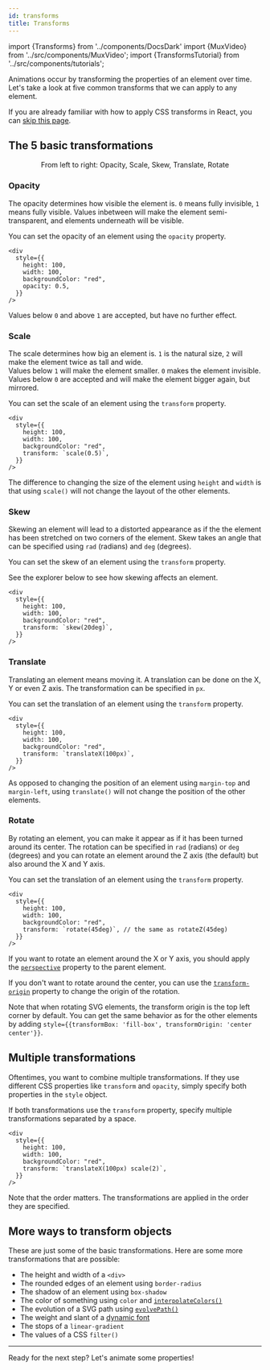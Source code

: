 ```yaml
---
id: transforms
title: Transforms
---
```


import {Transforms} from '../components/DocsDark'
import {MuxVideo} from '../src/components/MuxVideo';
import {TransformsTutorial} from '../src/components/tutorials';

<TransformsTutorial />
Animations occur by transforming the properties of an element over time.  
Let's take a look at five common transforms that we can apply to any element.

If you are already familiar with how to apply CSS transforms in React, you can [skip this page](/docs/animating-properties).

## The 5 basic transformations

<Transforms />

<p align="center" style={{
  fontStyle: "italic",
  fontSize: "0.9em",
  marginTop: 10
}}>From left to right: Opacity, Scale, Skew, Translate, Rotate</p>

### Opacity

The opacity determines how visible the element is. `0` means fully invisible, `1` means fully visible. Values inbetween will make the element semi-transparent, and elements underneath will be visible.

You can set the opacity of an element using the `opacity` property.

```tsx twoslash {6} title="MyComponent.tsx"
<div
  style={{
    height: 100,
    width: 100,
    backgroundColor: "red",
    opacity: 0.5,
  }}
/>
```

<Demo type="opacity" />

Values below `0` and above `1` are accepted, but have no further effect.

### Scale

The scale determines how big an element is. `1` is the natural size, `2` will make the element twice as tall and wide.  
Values below `1` will make the element smaller. `0` makes the element invisible. Values below `0` are accepted and will make the element bigger again, but mirrored.

You can set the scale of an element using the `transform` property.

```tsx twoslash {6} title="MyComponent.tsx"
<div
  style={{
    height: 100,
    width: 100,
    backgroundColor: "red",
    transform: `scale(0.5)`,
  }}
/>
```

<Demo type="scale" />

The difference to changing the size of the element using `height` and `width` is that using `scale()` will not change the layout of the other elements.

### Skew

Skewing an element will lead to a distorted appearance as if the the element has been stretched on two corners of the element. Skew takes an angle that can be specified using `rad` (radians) and `deg` (degrees).

You can set the skew of an element using the `transform` property.

See the explorer below to see how skewing affects an element.

```tsx twoslash {6} title="MyComponent.tsx"
<div
  style={{
    height: 100,
    width: 100,
    backgroundColor: "red",
    transform: `skew(20deg)`,
  }}
/>
```

<Demo type="skew" />

### Translate

Translating an element means moving it. A translation can be done on the X, Y or even Z axis. The transformation can be specified in `px`.

You can set the translation of an element using the `transform` property.

```tsx twoslash {6} title="MyComponent.tsx"
<div
  style={{
    height: 100,
    width: 100,
    backgroundColor: "red",
    transform: `translateX(100px)`,
  }}
/>
```

<Demo type="translate" />

As opposed to changing the position of an element using `margin-top` and `margin-left`, using `translate()` will not change the position of the other elements.

### Rotate

By rotating an element, you can make it appear as if it has been turned around its center. The rotation can be specified in `rad` (radians) or `deg` (degrees) and you can rotate an element around the Z axis (the default) but also around the X and Y axis.

You can set the translation of an element using the `transform` property.

```tsx twoslash {6} title="MyComponent.tsx"
<div
  style={{
    height: 100,
    width: 100,
    backgroundColor: "red",
    transform: `rotate(45deg)`, // the same as rotateZ(45deg)
  }}
/>
```

<Demo type="rotate" />

If you want to rotate an element around the X or Y axis, you should apply the [`perspective`](https://developer.mozilla.org/en-US/docs/Web/CSS/perspective) property to the parent element.

If you don't want to rotate around the center, you can use the [`transform-origin`](https://developer.mozilla.org/en-US/docs/Web/CSS/transform-origin) property to change the origin of the rotation.

Note that when rotating SVG elements, the transform origin is the top left corner by default. You can get the same behavior as for the other elements by adding `style={{transformBox: 'fill-box', transformOrigin: 'center center'}}`.

## Multiple transformations

Oftentimes, you want to combine multiple transformations. If they use different CSS properties like `transform` and `opacity`, simply specify both properties in the `style` object.

If both transformations use the `transform` property, specify multiple transformations separated by a space.

```tsx twoslash {6} title="MyComponent.tsx"
<div
  style={{
    height: 100,
    width: 100,
    backgroundColor: "red",
    transform: `translateX(100px) scale(2)`,
  }}
/>
```

Note that the order matters. The transformations are applied in the order they are specified.

## More ways to transform objects

These are just some of the basic transformations. Here are some more transformations that are possible:

- The height and width of a `<div>`
- The rounded edges of an element using `border-radius`
- The shadow of an element using `box-shadow`
- The color of something using `color` and [`interpolateColors()`](/docs/interpolate-colors)
- The evolution of a SVG path using [`evolvePath()`](/docs/paths/evolve-path)
- The weight and slant of a [dynamic font](https://twitter.com/JNYBGR/status/1598983409367683072)
- The stops of a `linear-gradient`
- The values of a CSS `filter()`

<hr/>

Ready for the next step? Let's animate some properties!
